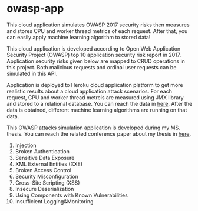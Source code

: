 # owasp-app
This cloud application simulates OWASP 2017 security risks then measures and stores CPU and worker thread metrics of each request. After that, you can easily apply machine learning algorithm to stored data!

This cloud application is developed according to Open Web Application Security Project (OWASP) top 10 application security risk report in 2017.
Application security risks given below are mapped to CRUD operations in this project. Both malicious requests and ordinal user requests can be simulated in 
this API. 

Application is deployed to Heroku cloud application platform to get more realistic results about a cloud application attack scenarios. For each request, CPU and worker thread metrcis are measured using JMX library and stored to a relational database. You can reach the data in  [here](https://github.com/dilero/owasp-app/blob/master/src/main/resources/operation.csv). After the data is obtained, different machine learning algorithms are running on that data.


This OWASP attacks simulation application is developed during my MS. thesis. You can reach the related conference paper about my thesis in [here](http://www.scitepress.org/Papers/2018/66882/66882.pdf).


1. Injection
1. Broken Authentication
1. Sensitive Data Exposure
1. XML External Entities (XXE)
1. Broken Access Control
1. Security Misconfiguration
1. Cross-Site Scripting (XSS)
1. Insecure Deserialization
1. Using Components with Known Vulnerabilities
1. Insufficient Logging&Monitoring

